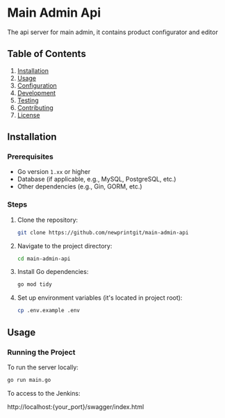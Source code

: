 # Main Admin Api

The api server for main admin, it contains product configurator and editor

## Table of Contents
1. [Installation](#installation)
2. [Usage](#usage)
3. [Configuration](#configuration)
4. [Development](#development)
5. [Testing](#testing)
6. [Contributing](#contributing)
7. [License](#license)

## Installation

### Prerequisites
- Go version `1.xx` or higher
- Database (if applicable, e.g., MySQL, PostgreSQL, etc.)
- Other dependencies (e.g., Gin, GORM, etc.)

### Steps
1. Clone the repository:
    ```bash
    git clone https://github.com/newprintgit/main-admin-api
    ```
2. Navigate to the project directory:
    ```bash
    cd main-admin-api
    ```
3. Install Go dependencies:
    ```bash
    go mod tidy
    ```
4. Set up environment variables (it's located in project root):
    ```bash
    cp .env.example .env
    ```

## Usage

### Running the Project
To run the server locally:
```bash
go run main.go
```

To access to the Jenkins:

http://localhost:{your_port}/swagger/index.html
